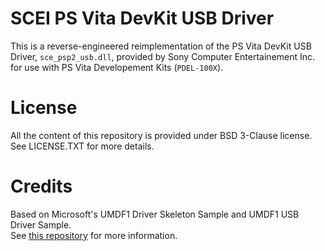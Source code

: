 # SCEI PS Vita DevKit USB Driver
This is a reverse-engineered reimplementation of the PS Vita DevKit USB Driver, `sce_psp2_usb.dll`, provided by Sony Computer Entertainement Inc. for use with PS Vita Developement Kits (`PDEL-100X`).

# License
All the content of this repository is provided under BSD 3-Clause license. See LICENSE.TXT for more details.

# Credits
Based on Microsoft's UMDF1 Driver Skeleton Sample and UMDF1 USB Driver Sample.<br>
See [this repository](https://github.com/Microsoft/windows-driver-samples) for more information.
